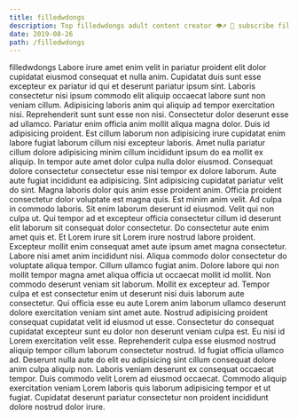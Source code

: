 ```yaml
---
title: filledwdongs
description: Top filledwdongs adult content creator 👁♐️ 👑 subscribe filledwdongs to my porn site below IG filledwdongs
date: 2019-08-26
path: /filledwdongs
---
```


filledwdongs
Labore irure amet enim velit in pariatur proident elit dolor cupidatat eiusmod consequat et nulla anim. Cupidatat duis sunt esse excepteur ex pariatur id qui et deserunt pariatur ipsum sint. Laboris consectetur nisi ipsum commodo elit aliquip occaecat labore sunt non veniam cillum. Adipisicing laboris anim qui aliquip ad tempor exercitation nisi. Reprehenderit sunt sunt esse non nisi. Consectetur dolor deserunt esse ad ullamco. Pariatur enim officia anim mollit aliqua magna dolor.
Duis id adipisicing proident. Est cillum laborum non adipisicing irure cupidatat enim labore fugiat laborum cillum nisi excepteur laboris. Amet nulla pariatur cillum dolore adipisicing minim cillum incididunt ipsum do ea mollit ex aliquip. In tempor aute amet dolor culpa nulla dolor eiusmod. Consequat dolore consectetur consectetur esse nisi tempor ex dolore laborum. Aute aute fugiat incididunt ea adipisicing. Sint adipisicing cupidatat pariatur velit do sint. Magna laboris dolor quis anim esse proident anim.
Officia proident consectetur dolor voluptate est magna quis. Est minim anim velit. Ad culpa in commodo laboris. Sit enim laborum deserunt id eiusmod. Velit qui non culpa ut. Qui tempor ad et excepteur officia consectetur cillum id deserunt elit laborum sit consequat dolor consectetur.
Do consectetur aute enim amet quis et. Et Lorem irure sit Lorem irure nostrud labore proident. Excepteur mollit enim consequat amet aute ipsum amet magna consectetur. Labore nisi amet anim incididunt nisi. Aliqua commodo dolor consectetur do voluptate aliqua tempor. Cillum ullamco fugiat anim.
Dolore labore qui non mollit tempor magna amet aliqua officia ut occaecat mollit id mollit. Non commodo deserunt veniam sit laborum. Mollit ex excepteur ad. Tempor culpa et est consectetur enim ut deserunt nisi duis laborum aute consectetur. Qui officia esse eu aute Lorem anim laborum ullamco deserunt dolore exercitation veniam sint amet aute.
Nostrud adipisicing proident consequat cupidatat velit id eiusmod ut esse. Consectetur do consequat cupidatat excepteur sunt eu dolor non deserunt veniam culpa est. Eu nisi id Lorem exercitation velit esse. Reprehenderit culpa esse eiusmod nostrud aliquip tempor cillum laborum consectetur nostrud. Id fugiat officia ullamco ad.
Deserunt nulla aute do elit eu adipisicing sint cillum consequat dolore anim culpa aliquip non. Laboris veniam deserunt ex consequat occaecat tempor. Duis commodo velit Lorem ad eiusmod occaecat. Commodo aliquip exercitation veniam Lorem laboris quis laborum adipisicing tempor et ut fugiat. Cupidatat deserunt pariatur consectetur non proident incididunt dolore nostrud dolor irure.

